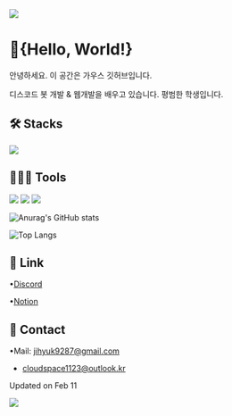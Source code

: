 <img src="https://capsule-render.vercel.app/api?type=waving&color=BDBDC8&height=150&section=header" />

# 🎉{Hello, World!} 
안녕하세요. 이 공간은 가우스 깃허브입니다.

디스코드 봇 개발 & 웹개발을 배우고 있습니다.
평범한 학생입니다.

## 🛠️ Stacks
<img src="https://img.shields.io/badge/Python-3766AB?style=flat-square&logo=Python&logoColor=white"/>

## 👨🏻‍💻 Tools
<img src="https://img.shields.io/badge/Visual Studio Code-007ACC?style=flat-square&logo=Visual Studio Code&logoColor=white"/> <img src="https://img.shields.io/badge/GitHub-181717?style=flat-square&logo=GitHub&logoColor=white"/> <img src="https://img.shields.io/badge/replit-F26207?style=flat-square&logo=replit&logoColor=white"/>

![Anurag's GitHub stats](https://github-readme-stats.vercel.app/api?username=clwlgur&show_icons=true&theme=tokyonight)

![Top Langs](https://github-readme-stats.vercel.app/api/top-langs/?username=clwlgur&layout=compact&theme=tokyonight)

## 🔗 Link
•[Discord](https://discord.com/channels/@cloudkr_)

•[Notion](https://pickled-emperor-9ab.notion.site/e73cfebf5e174793a71b2e42caf59c17?pvs=4)

## 🏬 Contact
•Mail: jihyuk9287@gmail.com
+ cloudspace1123@outlook.kr

Updated on Feb 11

<img src="https://capsule-render.vercel.app/api?type=waving&color=BDBDC8&height=150&section=footer" />
